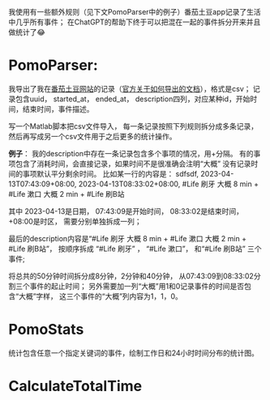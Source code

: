 我使用有一些额外规则（见下文PomoParser中的例子）番茄土豆app记录了生活中几乎所有事件；
在ChatGPT的帮助下终于可以把混在一起的事件拆分开来并且做统计了😂

# PomoParser:
我导出了我在[番茄土豆网站](https://pomotodo.com/app/)的记录（[官方关于如何导出的文档](http://help.pomotodo.com/collection/54cdd84b279939bc07ea4b92/article/54537a80cbe7778760d3919e)），格式是csv；
记录包含uuid，	started_at，	ended_at，	description四列，对应某种id，开始时间，结束时间，事件描述。

写一个Matlab脚本把csv文件导入，
每一条记录按照下列规则拆分成多条记录，然后再写成另一个csv文件用于之后更多的统计操作。

**例子**：
我的description中存在一条记录包含多个事项的情况，用+分隔。
有的事项包含了消耗时间，会直接记录，如果时间不是很准确会注明“大概”
没有记录时间的事项默认平分剩余时间。
比如某一行的内容是：
        sdfsdf, 
        2023-04-13T07:43:09+08:00, 
        2023-04-13T08:33:02+08:00, 
        #Life 刷牙 大概 8 min + #Life 漱口 大概 2 min + #Life 刷B站


其中
        2023-04-13是日期，
        07:43:09是开始时间，
        08:33:02是结束时间，
        +08:00是时区，
需要分别单独拆成一列；

最后的description内容是“#Life 刷牙 大概 8 min + #Life 漱口 大概 2 min + #Life 刷B站”，
按顺序拆成
        “#Life 刷牙” ，
        “#Life 漱口”，
        和“#Life 刷B站”
三个事件;

将总共的50分钟时间拆分成8分钟，2分钟和40分钟，
从07:43:09到08:33:02分割三个事件的起止时间；
另外需要加一列“大概”用1和0记录事件的时间是否包含“大概”字样，
这三个事件的“大概”列内容为1，1，0。

# PomoStats
统计包含任意一个指定关键词的事件，绘制工作日和24小时时间分布的统计图。

# CalculateTotalTime
